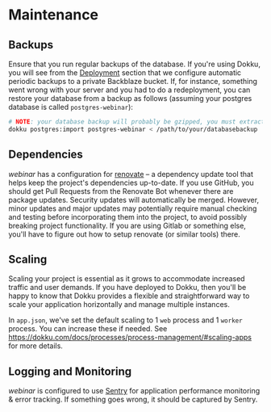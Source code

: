 # Maintenance

## Backups

Ensure that you run regular backups of the database. If you're using Dokku, you will see from the [Deployment](./deployment.md) section that we configure automatic periodic backups to a private Backblaze bucket. If, for instance, something went wrong with your server and you had to do a redeployment, you can restore your database from a backup as follows (assuming your postgres database is called `postgres-webinar`):

```bash
# NOTE: your database backup will probably be gzipped, you must extract it
dokku postgres:import postgres-webinar < /path/to/your/databasebackup
```

## Dependencies

_webinar_ has a configuration for [renovate](https://renovatebot.com/) – a dependency update tool that helps keep the project's dependencies up-to-date. If you use GitHub, you should get Pull Requests from the Renovate Bot whenever there are package updates. Security updates will automatically be merged. However, minor updates and major updates may potentially require manual checking and testing before incorporating them into the project, to avoid possibly breaking project functionality. If you are using Gitlab or something else, you'll have to figure out how to setup renovate (or similar tools) there.

## Scaling

Scaling your project is essential as it grows to accommodate increased traffic and user demands. If you have deployed to Dokku, then you'll be happy to know that Dokku provides a flexible and straightforward way to scale your application horizontally and manage multiple instances.

In `app.json`, we've set the default scaling to 1 `web` process and 1 `worker` process. You can increase these if needed. See <https://dokku.com/docs/processes/process-management/#scaling-apps> for more details.

## Logging and Monitoring

_webinar_ is configured to use [Sentry](https://sentry.io/) for application performance monitoring & error tracking. If something goes wrong, it should be captured by Sentry.
